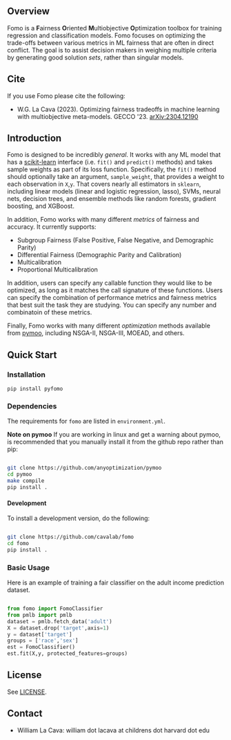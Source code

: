 ## Overview

<!-- start overview -->

Fomo is a **F**airness **O**riented **M**ultiobjective **O**ptimization toolbox for training regression and classification models. 
Fomo focuses on optimizing the trade-offs between various metrics in ML fairness that are often in direct conflict. 
The goal is to assist decision makers in weighing multiple criteria by generating good solution *sets*, rather than singular models. 

## Cite

If you use Fomo please cite the following: 

- W.G. La Cava (2023). Optimizing fairness tradeoffs in machine learning with multiobjective meta-models. GECCO '23. [arXiv:2304.12190](https://arxiv.org/abs/2304.12190)

<!-- end overview -->

## Introduction 

<!-- start introduction -->

Fomo is designed to be incredibly *general*. 
It works with any ML model that has a [scikit-learn](https://scikit-learn.org) interface (i.e. `fit()` and `predict()` methods) and takes sample weights as part of its loss function. 
Specifically, the `fit()` method should optionally take an argument, `sample_weight`, that provides a weight to each observation in `X`,`y`. 
That covers nearly all estimators in `sklearn`, including linear models  (linear and logistic regression, lasso), SVMs, neural nets, decision trees, and ensemble methods like random forests, gradient boosting, and XGBoost. 

In addition, Fomo works with many different *metrics* of fairness and accuracy. 
It currently supports:

- Subgroup Fairness (False Positive, False Negative, and Demographic Parity)
- Differential Fairness (Demographic Parity and Calibration)
- Multicalibration
- Proportional Multicalibration

In addition, users can specify any callable function they would like to be optimized, as long as it matches the call signature of these functions. 
Users can specify the combination of performance metrics and fairness metrics that best suit the task they are studying. 
You can specify any number and combinatoin of these metrics. 

Finally, Fomo works with many different *optimization* methods available from [pymoo](https://pymoo.org/), including NSGA-II, NSGA-III, MOEAD, and others. 

<!-- end introduction -->

## Quick Start

<!-- start quickstart -->

### Installation

<!-- start installation -->

```text
pip install pyfomo
```

### Dependencies

The requirements for `fomo` are listed in `environment.yml`.

**Note on pymoo** If you are working in linux and get a warning about pymoo, is recommended that you manually install it from the github repo rather than pip:

```bash

git clone https://github.com/anyoptimization/pymoo
cd pymoo
make compile
pip install .

```

#### Development 

To install a development version, do the following:

```bash

git clone https://github.com/cavalab/fomo
cd fomo
pip install . 

```

<!-- end installation -->

### Basic Usage

Here is an example of training a fair classifier on the adult income prediction dataset. 

```python

from fomo import FomoClassifier
from pmlb import pmlb
dataset = pmlb.fetch_data('adult')
X = dataset.drop('target',axis=1)
y = dataset['target']
groups = ['race','sex']
est = FomoClassifier()
est.fit(X,y, protected_features=groups)

```

<!-- end quickstart -->

## License

<!-- start license -->

See [LICENSE](https://github.com/cavalab/fomo/blob/main/LICENSE).

<!-- end license -->

## Contact

<!-- start contact -->


- William La Cava: william dot lacava at childrens dot harvard dot edu

<!-- end contact -->